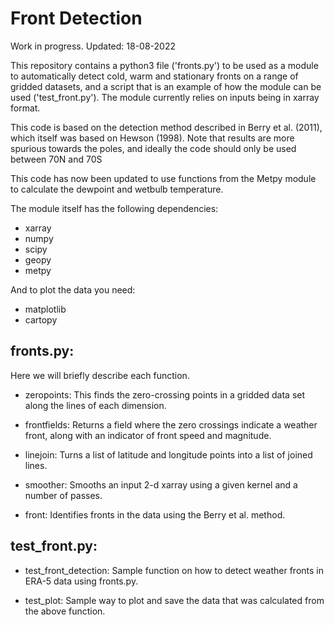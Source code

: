 # Front Detection

Work in progress. Updated: 18-08-2022

This repository contains a python3 file ('fronts.py') to be used as a module to automatically detect cold, warm and stationary fronts on a range of gridded datasets, and a script that is an example of how the module can be used ('test_front.py'). The module currently relies on inputs being in xarray format.

This code is based on the detection method described in Berry et al. (2011), which itself was based on Hewson (1998). Note that results are more spurious towards the poles, and ideally the code should only be used between 70N and 70S

This code has now been updated to use functions from the Metpy module to calculate the dewpoint and wetbulb temperature.

The module itself has the following dependencies:
- xarray
- numpy
- scipy
- geopy
- metpy

And to plot the data you need: 

- matplotlib
- cartopy


## fronts.py:

Here we will briefly describe each function.
- zeropoints: This finds the zero-crossing points in a gridded data set along the lines of each dimension.

- frontfields: Returns a field where the zero crossings indicate a weather front, along with an indicator of front speed and magnitude.

- linejoin: Turns a list of latitude and longitude points into a list of joined lines.

- smoother: Smooths an input 2-d xarray using a given kernel and a number of passes.

- front: Identifies fronts in the data using the Berry et al. method.

## test_front.py:

- test_front_detection: Sample function on how to detect weather fronts in ERA-5 data using fronts.py.

- test_plot: Sample way to plot and save the data that was calculated from the above function.